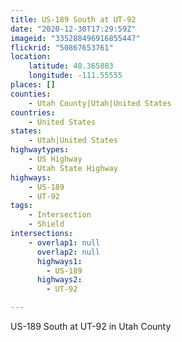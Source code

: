 ```yaml
---
title: US-189 South at UT-92
date: "2020-12-30T17:29:59Z"
imageid: "335288496916855447"
flickrid: "50867653761"
location:
    latitude: 40.365883
    longitude: -111.55555
places: []
counties:
    - Utah County|Utah|United States
countries:
    - United States
states:
    - Utah|United States
highwaytypes:
    - US Highway
    - Utah State Highway
highways:
    - US-189
    - UT-92
tags:
    - Intersection
    - Shield
intersections:
    - overlap1: null
      overlap2: null
      highways1:
        - US-189
      highways2:
        - UT-92

---
```

US-189 South at UT-92 in Utah County